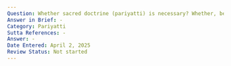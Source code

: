 ```yaml
---
Question: Whether sacred doctrine (pariyatti) is necessary? Whether, besides meditation, sacred doctrine is necessary?
Answer in Brief: -
Category: Pariyatti
Sutta References: -
Answer: -
Date Entered: April 2, 2025
Review Status: Not started
---
```

